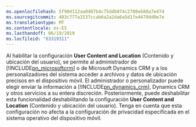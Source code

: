 ```yaml
---
ms.openlocfilehash: 5f904112aa0d07b4c75ddb074c2708eb80a7e474
ms.sourcegitcommit: 483c777a1537ccab6a2a2da6a5d1fe4470dd0e7e
ms.translationtype: MT
ms.contentlocale: es-ES
ms.lasthandoff: 06/19/2019
ms.locfileid: "63319311"
---
```

Al habilitar la configuración **User Content and Location** (Contenido y ubicación del usuario), se permite al administrador de [!INCLUDE[pn_microsoftcrm](pn-microsoftcrm.md)] o de Microsoft Dynamics CRM y a los personalizadores del sistema acceder a archivos y datos de ubicación precisos en el dispositivo móvil. El administrador o personalizador puede elegir enviar la información a [!INCLUDE[pn_dynamics_crm](pn-dynamics-crm.md)], Dynamics CRM y otros servicios a su entera discreción. Posteriormente, puede deshabilitar esta funcionalidad deshabilitando la configuración **User Content and Location** (Contenido y ubicación del usuario). Tenga en cuenta que esta configuración no afecta a la configuración de privacidad especificada en el sistema operativo del dispositivo móvil.
